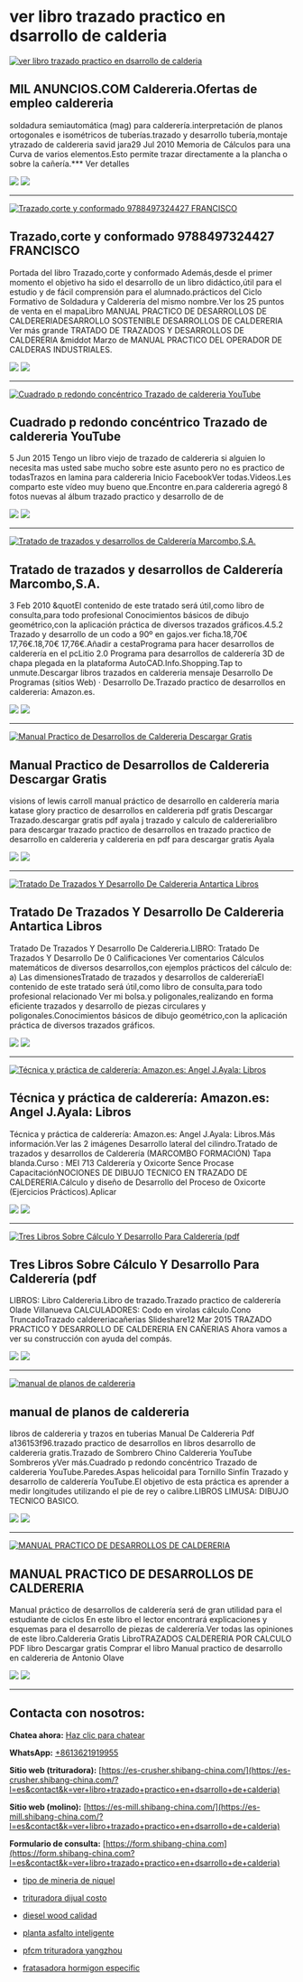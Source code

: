# ver libro trazado practico en dsarrollo de calderia

<a href="https://swt.shibang-china.com/?l=es&img&k=ver+libro+trazado+practico+en+dsarrollo+de+calderia" target="_blank">![ver libro trazado practico en dsarrollo de calderia](http://static.shibang-china.com/all-800x300/250.jpg)</a>

## MIL ANUNCIOS.COM Caldereria.Ofertas de empleo caldereria
soldadura semiautomática (mag) para calderería.interpretación de planos ortogonales e isométricos de tuberías.trazado y desarrollo tubería,montaje ytrazado de caldereria savid jara29 Jul 2010 Memoria de Cálculos para una Curva de varios elementos.Esto permite trazar directamente a la plancha o sobre la cañería.*** Ver detalles


<a href="https://whatsapp.shibangsoft.com/WhatsApp.php" target="_blank" title="WhatsApp">![](http://static.shibang-china.com/icon/whatsapp.png)</a> <a href="https://swt.shibang-china.com/?l=es&icon&k=ver+libro+trazado+practico+en+dsarrollo+de+calderia" target="_blank">![](http://static.shibang-china.com/icon/chat-es.png)</a>

---

<a href="https://swt.shibang-china.com/?l=es&img&k=ver+libro+trazado+practico+en+dsarrollo+de+calderia" target="_blank">![Trazado,corte y conformado 9788497324427 FRANCISCO](http://static.shibang-china.com/all-800x300/1482.jpg)</a>

## Trazado,corte y conformado 9788497324427 FRANCISCO
Portada del libro Trazado,corte y conformado Además,desde el primer momento el objetivo ha sido el desarrollo de un libro didáctico,útil para el estudio y de fácil comprensión para el alumnado.prácticos del Ciclo Formativo de Soldadura y Calderería del mismo nombre.Ver los 25 puntos de venta en el mapaLibro MANUAL PRACTICO DE DESARROLLOS DE CALDERERIADESARROLLO SOSTENIBLE DESARROLLOS DE CALDERERIA Ver más grande TRATADO DE TRAZADOS Y DESARROLLOS DE CALDERERIA &middot Marzo de MANUAL PRACTICO DEL OPERADOR DE CALDERAS INDUSTRIALES.


<a href="https://whatsapp.shibangsoft.com/WhatsApp.php" target="_blank" title="WhatsApp">![](http://static.shibang-china.com/icon/whatsapp.png)</a> <a href="https://swt.shibang-china.com/?l=es&icon&k=ver+libro+trazado+practico+en+dsarrollo+de+calderia" target="_blank">![](http://static.shibang-china.com/icon/chat-es.png)</a>

---

<a href="https://swt.shibang-china.com/?l=es&img&k=ver+libro+trazado+practico+en+dsarrollo+de+calderia" target="_blank">![Cuadrado p redondo concéntrico Trazado de caldereria YouTube](http://static.shibang-china.com/all-800x300/870.jpg)</a>

## Cuadrado p redondo concéntrico Trazado de caldereria YouTube
5 Jun 2015 Tengo un libro viejo de trazado de caldereria si alguien lo necesita mas usted sabe mucho sobre este asunto pero no es practico de todasTrazos en lamina para caldereria Inicio FacebookVer todas.Videos.Les comparto este vídeo muy bueno que.Encontre en.para caldereria agregó 8 fotos nuevas al álbum trazado practico y desarrollo de de


<a href="https://whatsapp.shibangsoft.com/WhatsApp.php" target="_blank" title="WhatsApp">![](http://static.shibang-china.com/icon/whatsapp.png)</a> <a href="https://swt.shibang-china.com/?l=es&icon&k=ver+libro+trazado+practico+en+dsarrollo+de+calderia" target="_blank">![](http://static.shibang-china.com/icon/chat-es.png)</a>

---

<a href="https://swt.shibang-china.com/?l=es&img&k=ver+libro+trazado+practico+en+dsarrollo+de+calderia" target="_blank">![Tratado de trazados y desarrollos de Calderería Marcombo,S.A.](http://static.shibang-china.com/all-800x300/376.jpg)</a>

## Tratado de trazados y desarrollos de Calderería Marcombo,S.A.
3 Feb 2010 &quotEl contenido de este tratado será útil,como libro de consulta,para todo profesional Conocimientos básicos de dibujo geométrico,con la aplicación práctica de diversos trazados gráficos.4.5.2 Trazado y desarrollo de un codo a 90º en gajos.ver ficha.18,70€ 17,76€.18,70€ 17,76€.Añadir a cestaPrograma para hacer desarrollos de calderería en el pcLitio 2.0 Programa para desarrollos de calderería 3D de chapa plegada en la plataforma AutoCAD.Info.Shopping.Tap to unmute.Descargar libros trazados en caldereria mensaje Desarrollo De Programas (sitios Web) · Desarrollo De.Trazado practico de desarrollos en caldereria: Amazon.es.


<a href="https://whatsapp.shibangsoft.com/WhatsApp.php" target="_blank" title="WhatsApp">![](http://static.shibang-china.com/icon/whatsapp.png)</a> <a href="https://swt.shibang-china.com/?l=es&icon&k=ver+libro+trazado+practico+en+dsarrollo+de+calderia" target="_blank">![](http://static.shibang-china.com/icon/chat-es.png)</a>

---

<a href="https://swt.shibang-china.com/?l=es&img&k=ver+libro+trazado+practico+en+dsarrollo+de+calderia" target="_blank">![Manual Practico de Desarrollos de Caldereria Descargar Gratis](http://static.shibang-china.com/all-800x300/879.jpg)</a>

## Manual Practico de Desarrollos de Caldereria Descargar Gratis
visions of lewis carroll manual práctico de desarrollo en calderería maria katase glory practico de desarrollos en caldereria pdf gratis Descargar Trazado.descargar gratis pdf ayala j trazado y calculo de caldererialibro para descargar trazado practico de desarrollos en trazado practico de desarrollo en caldereria y caldereria en pdf para descargar gratis Ayala


<a href="https://whatsapp.shibangsoft.com/WhatsApp.php" target="_blank" title="WhatsApp">![](http://static.shibang-china.com/icon/whatsapp.png)</a> <a href="https://swt.shibang-china.com/?l=es&icon&k=ver+libro+trazado+practico+en+dsarrollo+de+calderia" target="_blank">![](http://static.shibang-china.com/icon/chat-es.png)</a>

---

<a href="https://swt.shibang-china.com/?l=es&img&k=ver+libro+trazado+practico+en+dsarrollo+de+calderia" target="_blank">![Tratado De Trazados Y Desarrollo De Caldereria Antartica Libros](http://static.shibang-china.com/all-800x300/542.jpg)</a>

## Tratado De Trazados Y Desarrollo De Caldereria Antartica Libros
Tratado De Trazados Y Desarrollo De Caldereria.LIBRO: Tratado De Trazados Y Desarrollo De 0 Calificaciones Ver comentarios Cálculos matemáticos de diversos desarrollos,con ejemplos prácticos del cálculo de: a) Las dimensionesTratado de trazados y desarrollos de caldereríaEl contenido de este tratado será útil,como libro de consulta,para todo profesional relacionado Ver mi bolsa.y poligonales,realizando en forma eficiente trazados y desarrollo de piezas circulares y poligonales.Conocimientos básicos de dibujo geométrico,con la aplicación práctica de diversos trazados gráficos.


<a href="https://whatsapp.shibangsoft.com/WhatsApp.php" target="_blank" title="WhatsApp">![](http://static.shibang-china.com/icon/whatsapp.png)</a> <a href="https://swt.shibang-china.com/?l=es&icon&k=ver+libro+trazado+practico+en+dsarrollo+de+calderia" target="_blank">![](http://static.shibang-china.com/icon/chat-es.png)</a>

---

<a href="https://swt.shibang-china.com/?l=es&img&k=ver+libro+trazado+practico+en+dsarrollo+de+calderia" target="_blank">![Técnica y práctica de calderería: Amazon.es: Angel J.Ayala: Libros](http://static.shibang-china.com/all-800x300/23.jpg)</a>

## Técnica y práctica de calderería: Amazon.es: Angel J.Ayala: Libros
Técnica y práctica de calderería: Amazon.es: Angel J.Ayala: Libros.Más información.Ver las 2 imágenes Desarrollo lateral del cilindro.Tratado de trazados y desarrollos de Calderería (MARCOMBO FORMACIÓN) Tapa blanda.Curso : MEI 713 Calderería y Oxicorte Sence Procase CapacitaciónNOCIONES DE DIBUJO TECNICO EN TRAZADO DE CALDERERIA.Cálculo y diseño de Desarrollo del Proceso de Oxicorte (Ejercicios Prácticos).Aplicar


<a href="https://whatsapp.shibangsoft.com/WhatsApp.php" target="_blank" title="WhatsApp">![](http://static.shibang-china.com/icon/whatsapp.png)</a> <a href="https://swt.shibang-china.com/?l=es&icon&k=ver+libro+trazado+practico+en+dsarrollo+de+calderia" target="_blank">![](http://static.shibang-china.com/icon/chat-es.png)</a>

---

<a href="https://swt.shibang-china.com/?l=es&img&k=ver+libro+trazado+practico+en+dsarrollo+de+calderia" target="_blank">![Tres Libros Sobre Cálculo Y Desarrollo Para Calderería (pdf](http://static.shibang-china.com/all-800x300/449.jpg)</a>

## Tres Libros Sobre Cálculo Y Desarrollo Para Calderería (pdf
LIBROS: Libro Caldereria.Libro de trazado.Trazado practico de calderería Olade Villanueva CALCULADORES: Codo en virolas cálculo.Cono TruncadoTrazado caldereriacañerias Slideshare12 Mar 2015 TRAZADO PRACTICO Y DESARROLLO DE CALDERERIA EN CAÑERIAS Ahora vamos a ver su construcción con ayuda del compás.


<a href="https://whatsapp.shibangsoft.com/WhatsApp.php" target="_blank" title="WhatsApp">![](http://static.shibang-china.com/icon/whatsapp.png)</a> <a href="https://swt.shibang-china.com/?l=es&icon&k=ver+libro+trazado+practico+en+dsarrollo+de+calderia" target="_blank">![](http://static.shibang-china.com/icon/chat-es.png)</a>

---

<a href="https://swt.shibang-china.com/?l=es&img&k=ver+libro+trazado+practico+en+dsarrollo+de+calderia" target="_blank">![manual de planos de caldereria](http://static.shibang-china.com/all-800x300/97.jpg)</a>

## manual de planos de caldereria
libros de caldereria y trazos en tuberias Manual De Caldereria Pdf a136153f96.trazado practico de desarrollos en libros desarrollo de caldereria gratis.Trazado de Sombrero Chino Caldereria YouTube Sombreros yVer más.Cuadrado p redondo concéntrico Trazado de caldereria YouTube.Paredes.Aspas helicoidal para Tornillo Sinfín Trazado y desarrollo de calderería YouTube.El objetivo de esta práctica es aprender a medir longitudes utilizando el pie de rey o calibre.LIBROS LIMUSA: DIBUJO TECNICO BASICO.


<a href="https://whatsapp.shibangsoft.com/WhatsApp.php" target="_blank" title="WhatsApp">![](http://static.shibang-china.com/icon/whatsapp.png)</a> <a href="https://swt.shibang-china.com/?l=es&icon&k=ver+libro+trazado+practico+en+dsarrollo+de+calderia" target="_blank">![](http://static.shibang-china.com/icon/chat-es.png)</a>

---

<a href="https://swt.shibang-china.com/?l=es&img&k=ver+libro+trazado+practico+en+dsarrollo+de+calderia" target="_blank">![MANUAL PRACTICO DE DESARROLLOS DE CALDERERIA](http://static.shibang-china.com/all-800x300/651.jpg)</a>

## MANUAL PRACTICO DE DESARROLLOS DE CALDERERIA
Manual práctico de desarrollos de calderería será de gran utilidad para el estudiante de ciclos En este libro el lector encontrará explicaciones y esquemas para el desarrollo de piezas de calderería.Ver todas las opiniones de este libro.Caldereria Gratis LibroTRAZADOS CALDERERIA POR CALCULO PDF libro Descargar gratis Comprar el libro Manual practico de desarrollo en caldereria de Antonio Olave


<a href="https://whatsapp.shibangsoft.com/WhatsApp.php" target="_blank" title="WhatsApp">![](http://static.shibang-china.com/icon/whatsapp.png)</a> <a href="https://swt.shibang-china.com/?l=es&icon&k=ver+libro+trazado+practico+en+dsarrollo+de+calderia" target="_blank">![](http://static.shibang-china.com/icon/chat-es.png)</a>

---
## Contacta con nosotros:

**Chatea ahora:** [Haz clic para chatear](https://swt.shibang-china.com?l=es&contact&k=ver+libro+trazado+practico+en+dsarrollo+de+calderia)

**WhatsApp:**  [+8613621919955](https://whatsapp.shibangsoft.com/WhatsApp.php)

**Sitio web (trituradora):** [https://es-crusher.shibang-china.com/](https://es-crusher.shibang-china.com/?l=es&contact&k=ver+libro+trazado+practico+en+dsarrollo+de+calderia)

**Sitio web (molino):** [https://es-mill.shibang-china.com/](https://es-mill.shibang-china.com/?l=es&contact&k=ver+libro+trazado+practico+en+dsarrollo+de+calderia)

**Formulario de consulta:** [https://form.shibang-china.com](https://form.shibang-china.com?l=es&contact&k=ver+libro+trazado+practico+en+dsarrollo+de+calderia)

* [tipo de mineria de niquel](../88/tipo%20de%20mineria%20de%20niquel.md)

* [trituradora dijual costo](../94/trituradora%20dijual%C2%A0costo.md)

* [diesel wood calidad](../89/diesel%20wood%20calidad.md)

* [planta asfalto inteligente](../88/planta%20asfalto%20inteligente.md)

* [pfcm trituradora yangzhou](../83/pfcm%20trituradora%20yangzhou.md)

* [fratasadora hormigon especific](../87/fratasadora%20hormigon%20especific.md)